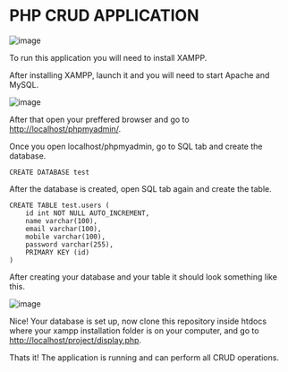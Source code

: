 # PHP CRUD APPLICATION

![image](https://user-images.githubusercontent.com/63637814/236648691-aba9e497-deb9-483a-938c-21bb163fe9ee.png)

To run this application you will need to install XAMPP.

After installing XAMPP, launch it and you will need to start Apache and MySQL.

![image](https://user-images.githubusercontent.com/63637814/236637022-752b3c50-e643-489a-94d9-a2ad685264f3.png)

After that open your preffered browser and go to [http://localhost/phpmyadmin/](http://localhost/phpmyadmin/).

Once you open localhost/phpmyadmin, go to SQL tab and create the database.

```
CREATE DATABASE test
```

After the database is created, open SQL tab again and create the table.

```
CREATE TABLE test.users (
    id int NOT NULL AUTO_INCREMENT,
    name varchar(100),
    email varchar(100),
    mobile varchar(100),
    password varchar(255),
    PRIMARY KEY (id)
)
```

After creating your database and your table it should look something like this.

![image](https://user-images.githubusercontent.com/63637814/236637303-0c6703ac-83dc-4578-b7b6-37d563971df6.png)

Nice! Your database is set up, now clone this repository inside htdocs where your xampp installation folder is on your computer,
and go to [http://localhost/project/display.php](http://localhost/project/display.php).

Thats it! The application is running and can perform all CRUD operations.
